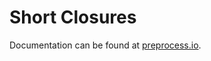 # Short Closures

Documentation can be found at [preprocess.io](https://preprocess.io#short-closures).
